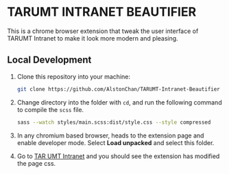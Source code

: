 # TARUMT INTRANET BEAUTIFIER

This is a chrome browser extension that tweak the user interface of TARUMT Intranet to make it look more modern and pleasing.

## Local Development

1. Clone this repository into your machine:

    ```bash
    git clone https://github.com/AlstonChan/TARUMT-Intranet-Beautifier
    ```

2. Change directory into the folder with `cd`, and run the following command to compile the `scss` file.

    ```bash
    sass --watch styles/main.scss:dist/style.css --style compressed
    ```

3. In any chromium based browser, heads to the extension page and enable developer mode. Select **Load unpacked** and select this folder.

4. Go to [TAR UMT Intranet](https://web.tarc.edu.my/portal/login.jsp) and you should see the extension has modified the page css.
